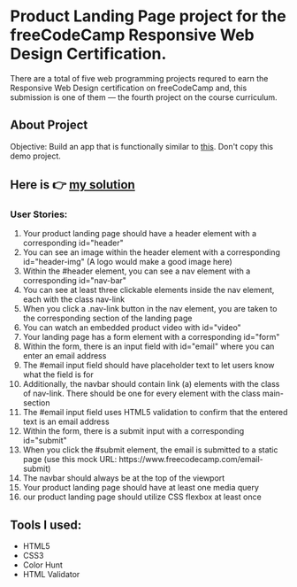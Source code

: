# Product Landing Page project for the freeCodeCamp Responsive Web Design Certification.

There are a total of five web programming projects requred to earn the Responsive Web Design certification on freeCodeCamp and, this submission is one of them — the fourth project on the course curriculum.

## About Project

Objective: Build an app that is functionally similar to [this](https://product-landing-page.freecodecamp.rocks). Don't copy this demo project.

## Here is 👉 [my solution]()

### User Stories:

<ol>
<li>Your product landing page should have a header element with a corresponding id="header"</li>
<li>You can see an image within the header element with a corresponding id="header-img" (A logo would make a good image here)
</li>
<li>Within the #header element, you can see a nav element with a corresponding id="nav-bar"</li>
<li>You can see at least three clickable elements inside the nav element, each with the class nav-link
</li>
<li>When you click a .nav-link button in the nav element, you are taken to the corresponding section of the landing page</li>
<li>You can watch an embedded product video with id="video"</li>
<li>Your landing page has a form element with a corresponding id="form"</li>
<li>Within the form, there is an input field with id="email" where you can enter an email address</li>
<li>The #email input field should have placeholder text to let users know what the field is for</li>
<li>Additionally, the navbar should contain link (a) elements with the class of nav-link. There should be one for every element with the class main-section</li>
<li>The #email input field uses HTML5 validation to confirm that the entered text is an email address</li>
<li>Within the form, there is a submit input with a corresponding id="submit"</li>
<li>When you click the #submit element, the email is submitted to a static page (use this mock URL: https://www.freecodecamp.com/email-submit)</li>
<li>The navbar should always be at the top of the viewport</li>
<li>Your product landing page should have at least one media query</li>
<li>our product landing page should utilize CSS flexbox at least once</li>
</ol>

## Tools I used:

<ul>
<li>HTML5</li>
<li>CSS3</li>
<li>Color Hunt</li>
<li>HTML Validator</li>
</ul>
